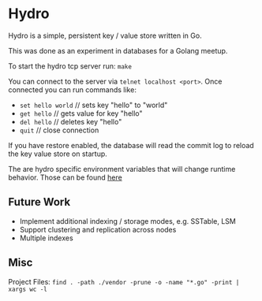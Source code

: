 # Hydro

Hydro is a simple, persistent key / value store written in Go.

This was done as an experiment in databases for a Golang meetup.

To start the hydro tcp server run: `make`

You can connect to the server via `telnet localhost <port>`. Once connected you can run commands like:

- `set hello world` // sets key "hello" to "world"
- `get hello` // gets value for key "hello"
- `del hello` // deletes key "hello"
- `quit` // close connection

If you have restore enabled, the database will read the commit log to reload the key value store on startup.

The are hydro specific environment variables that will change runtime behavior. Those can be found [here](https://github.com/ryansann/hydro/blob/master/.envrc)

## Future Work

- Implement additional indexing / storage modes, e.g. SSTable, LSM
- Support clustering and replication across nodes
- Multiple indexes


## Misc

Project Files: `find . -path ./vendor -prune -o -name "*.go" -print | xargs wc -l`
